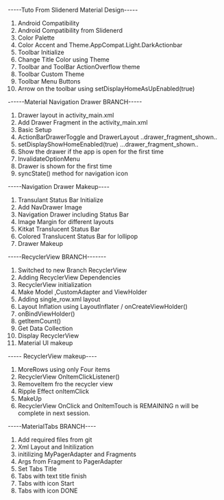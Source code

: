 -----Tuto From Slidenerd Material Design-----
1. Android Compatibility
2. Android Compatibility from Slidenerd
3. Color Palette
4. Color Accent and Theme.AppCompat.Light.DarkActionbar
5. Toolbar Initialize
6. Change Title Color using Theme
7. Toolbar and ToolBar ActionOverflow theme
8. Toolbar Custom Theme
9. Toolbar Menu Buttons
10. Arrow on the toolbar using setDisplayHomeAsUpEnabled(true) 

------Material Navigation Drawer BRANCH-----

1. Drawer layout in activity_main.xml
2. Add Drawer Fragment in the activity_main.xml 
3. Basic Setup
4. ActionBarDrawerToggle and DrawerLayout ..drawer_fragment_shown..
5. setDisplayShowHomeEnabled(true) ...drawer_fragment_shown..
6. Show the drawer if the app is open for the first time
7. InvalidateOptionMenu 
8. Drawer is shown for the first time
9. syncState() method for navigation icon

-----Navigation Drawer Makeup----

1. Transulant Status Bar Initialize
2. Add NavDrawer Image
3. Navigation Drawer including Status Bar
4. Image Margin for different layouts 
5. Kitkat Translucent Status Bar
6. Colored Translucent Status Bar for lollipop
7. Drawer Makeup

-----RecyclerView BRANCH-------

1. Switched to new Branch RecyclerView
2. Adding RecyclerView Dependencies
3. RecyclerView initialization 
4. Make Model ,CustomAdapter and ViewHolder 
5. Adding single_row.xml layout
6. Layout Inflation using LayoutInflater / onCreateViewHolder()
7. onBindViewHolder() 
8. getItemCount() 
9. Get Data Collection
10. Display RecyclerView
11. Material UI makeup

 ----- RecyclerView makeup---- 

 1. MoreRows using only Four items
 2. RecyclerView OnItemClickListener() 
 3. RemoveItem fro the recycler view
 4. Ripple Effect onItemClick
 5. MakeUp
 6. RecyclerView OnClick and OnItemTouch is REMAINING n will be complete in next session.

-----MaterialTabs BRANCH----

1. Add required files from git 
2. Xml Layout and Initilization
3. initilizing MyPagerAdapter and Fragments
4. Args from Fragment to PagerAdapter
5. Set Tabs Title
6. Tabs with text title finish 
7. Tabs with icon Start
8. Tabs with icon DONE












